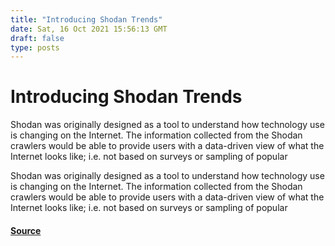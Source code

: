 ```yaml
---
title: "Introducing Shodan Trends"
date: Sat, 16 Oct 2021 15:56:13 GMT
draft: false
type: posts
---
```

# Introducing Shodan Trends





Shodan was originally designed as a tool to understand how technology use is changing on the Internet. The information collected from the Shodan crawlers would be able to provide users with a data-driven view of what the Internet looks like; i.e. not based on surveys or sampling of popular

Shodan was originally designed as a tool to understand how technology use is changing on the Internet. The information collected from the Shodan crawlers would be able to provide users with a data-driven view of what the Internet looks like; i.e. not based on surveys or sampling of popular

#### [Source](https://blog.shodan.io/introducing-shodan-trends/)

